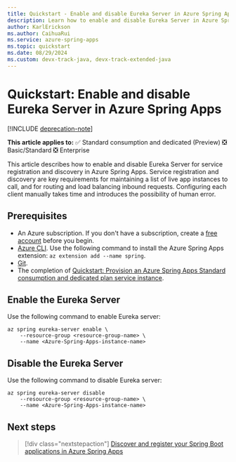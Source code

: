 ```yaml
---
title: Quickstart - Enable and disable Eureka Server in Azure Spring Apps
description: Learn how to enable and disable Eureka Server in Azure Spring Apps.
author: KarlErickson
ms.author: CaihuaRui
ms.service: azure-spring-apps
ms.topic: quickstart
ms.date: 08/29/2024
ms.custom: devx-track-java, devx-track-extended-java
---
```


# Quickstart: Enable and disable Eureka Server in Azure Spring Apps

[!INCLUDE [deprecation-note](../includes/deprecation-note.md)]

**This article applies to:** ✅ Standard consumption and dedicated (Preview) ❎ Basic/Standard ❎ Enterprise

This article describes how to enable and disable Eureka Server for service registration and discovery in Azure Spring Apps. Service registration and discovery are key requirements for maintaining a list of live app instances to call, and for routing and load balancing inbound requests. Configuring each client manually takes time and introduces the possibility of human error.

## Prerequisites

- An Azure subscription. If you don't have a subscription, create a [free account](https://azure.microsoft.com/free/) before you begin.
- [Azure CLI](/cli/azure/install-azure-cli). Use the following command to install the Azure Spring Apps extension: `az extension add --name spring`.
- [Git](https://git-scm.com/downloads).
- The completion of [Quickstart: Provision an Azure Spring Apps Standard consumption and dedicated plan service instance](./quickstart-provision-standard-consumption-service-instance.md).

## Enable the Eureka Server

Use the following command to enable Eureka server:

```azurecli
az spring eureka-server enable \
    --resource-group <resource-group-name> \
    --name <Azure-Spring-Apps-instance-name>
```

## Disable the Eureka Server

Use the following command to disable Eureka server:

```azurecli
az spring eureka-server disable
    --resource-group <resource-group-name> \
    --name <Azure-Spring-Apps-instance-name>
```

## Next steps

> [!div class="nextstepaction"]
> [Discover and register your Spring Boot applications in Azure Spring Apps](../basic-standard/how-to-service-registration.md?toc=/azure/spring-apps/consumption-dedicated/toc.json&bc=/azure/spring-apps/consumption-dedicated/breadcrumb/toc.json)

